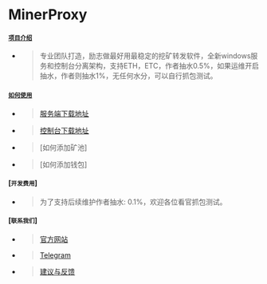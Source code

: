 # MinerProxy
#### [`项目介绍`](#5.%20列表)

- >专业团队打造，励志做最好用最稳定的挖矿转发软件，全新windows服务和控制台分离架构，支持ETH，ETC，作者抽水0.5%，如果运维开启抽水，作者则抽水1%，无任何水分，可以自行抓包测试。

#### [`如何使用`](#5.%20列表)
- > [服务端下载地址](http:/www.baidu.com)
- > [控制台下载地址](https://www.baidu.com)
- > [如何添加矿池]
- > [如何添加钱包]

#### [`开发费用`]
- >为了支持后续维护作者抽水: 0.1%，欢迎各位看官抓包测试。

#### [`联系我们`]
- >[官方网站](http://www.wkzf.org)
- >[Telegram](https://t.me/wukongminer)
- >[建议与反馈](https://github.com/wukongminer/MinerProxy/issues)
